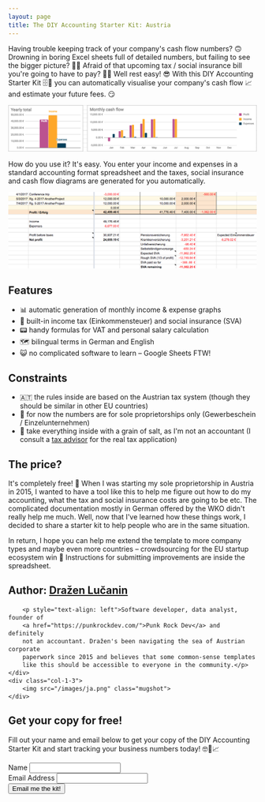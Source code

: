 ```yaml
---
layout: page
title: The DIY Accounting Starter Kit: Austria
---
```


Having trouble keeping track of your company's cash flow numbers? 🙃 Drowning in 
boring Excel sheets full of detailed numbers, but failing to see the bigger
picture? 📖😕 Afraid of that upcoming tax / social insurance bill you're going to
have to pay? 💸😰 Well rest easy! 😎 With this DIY Accounting Starter Kit 🗄📒 you can
automatically visualise your company's cash flow 📈 and estimate your future fees. 😏

![cash flow graphs](images/accounting/graphs.png)

How do you use it? It's easy. You enter your income and expenses in a standard
accounting format spreadsheet and the taxes, social insurance and cash flow
diagrams are generated for you automatically.

![table](images/accounting/table-zoom.png)

## Features

- 📊 automatic generation of monthly income & expense graphs
- 🤖 built-in income tax (Einkommensteuer) and social insurance (SVA)
- 📟 handy formulas for VAT and personal salary calculation
- 🗺 bilingual terms in German and English
- 😺 no complicated software to learn – Google Sheets FTW!

## Constraints

- 🇦🇹 the rules inside are based on the Austrian tax system
(though they should be similar in other EU countries)
- 💼 for now the numbers are for sole proprietorships only (Gewerbeschein / Einzelunternehmen)
- 🤞 take everything inside with a grain of salt, as I'm not an accountant
(I consult a [tax advisor](http://www.diewt.at) for the real tax application)

## The price?

It's completely free! 🎉 When I was starting my sole proprietorship
in Austria in 2015, I wanted to have a tool like this to help me figure out
how to do my accounting, what the tax and social insurance costs are going to be
etc. The complicated documentation mostly in German offered by the WKO
didn't really help me much. Well, now that I've learned how these things work,
I decided to share a starter kit to help people who are in the same situation.

In return, I hope you can help me extend the template to more company types and
maybe even more countries – crowdsourcing for the EU startup ecosystem win 🙂
Instructions for submitting improvements are inside the spreadsheet.

<div class="row" style="padding: 0">
    <div class="col-2-3">
        <h2>Author: <a href="https://punkrockdev.com/">Dražen Lučanin</a></h2>

        <p style="text-align: left">Software developer, data analyst, founder of
        <a href="https://punkrockdev.com/">Punk Rock Dev</a> and definitely
        not an accountant. Dražen's been navigating the sea of Austrian corporate
        paperwork since 2015 and believes that some common-sense templates
        like this should be accessible to everyone in the community.</p>
    </div>
    <div class="col-1-3">
        <img src="/images/ja.png" class="mugshot">
    </div>
</div>
<div style="clear: left"></div>

## Get your copy for free!

Fill out your name and email below to get your copy of the
DIY Accounting Starter Kit and start tracking your business numbers today!
🤓📒📈

<div class="body-newsletter">
<!-- Begin MailChimp Signup Form -->
<div id="mc_embed_signup">
<form action="https://punkrockdev.us14.list-manage.com/subscribe/post?u=53aecd554422f8ec674b24a16&amp;id=d2c61c9268" method="post" id="mc-embedded-subscribe-form" name="mc-embedded-subscribe-form" class="validate" target="_blank" novalidate>
    <div id="mc_embed_signup_scroll">
<div class="mc-field-group">
	<label for="mce-NAME">Name </label>
	<input type="text" value="" name="NAME" class="" id="mce-NAME">
</div>
<div class="mc-field-group">
	<label for="mce-EMAIL">Email Address </label>
	<input type="email" value="" name="EMAIL" class="required email" id="mce-EMAIL">
</div>
<div class="mc-field-group input-group" style="display:none">
    <strong>Interests </strong>
    <ul><li><input type="checkbox" value="1" name="group[5691][1]" id="mce-group[5691]-5691-0"><label for="mce-group[5691]-5691-0" checked>Accounting-Austria</label></li>
</ul>
</div>
	<div id="mce-responses" class="clear">
		<div class="response" id="mce-error-response" style="display:none"></div>
		<div class="response" id="mce-success-response" style="display:none"></div>
	</div>    <!-- real people should not fill this in and expect good things - do not remove this or risk form bot signups-->
    <div style="position: absolute; left: -5000px;" aria-hidden="true"><input type="text" name="b_53aecd554422f8ec674b24a16_d2c61c9268" tabindex="-1" value=""></div>
    <div class="clear"><input type="submit" value="Email me the kit!" name="subscribe" id="mc-embedded-subscribe" class="button accent-button"></div>
    </div>
</form>
</div>
<script type='text/javascript' src='//s3.amazonaws.com/downloads.mailchimp.com/js/mc-validate.js'></script><script type='text/javascript'>(function($) {window.fnames = new Array(); window.ftypes = new Array();fnames[3]='NAME';ftypes[3]='text';fnames[0]='EMAIL';ftypes[0]='email';}(jQuery));var $mcj = jQuery.noConflict(true);</script>
<!--End mc_embed_signup-->
</div>

<style>
.site-footer #mc_embed_signup { visibility: hidden; }
</style>